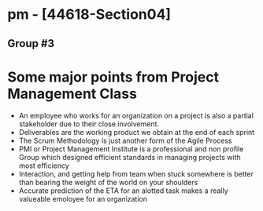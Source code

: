 # pm - [44618-Section04]
## Group #3

# Some major points from Project Management Class

* An employee who works for an organization on a project is also a partial stakeholder due to their close involvement. 
* Deliverables are the working product we obtain at the end of each sprint
* The Scrum Methodology is just another form of the Agile Process
* PMI or Project Management Institute is a professional and non profile Group which designed efficient standards in managing projects with most efficiency
* Interaction, and getting help from team when stuck somewhere is better than bearing the weight of the world on your shoulders
* Accurate prediction of the ETA for an alotted task makes a really valueable emoloyee for an organization
